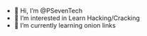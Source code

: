 - 👋 Hi, I’m @PSevenTech
- 👀 I’m interested in Learn Hacking/Cracking
- 🌱 I’m currently learning onion links
